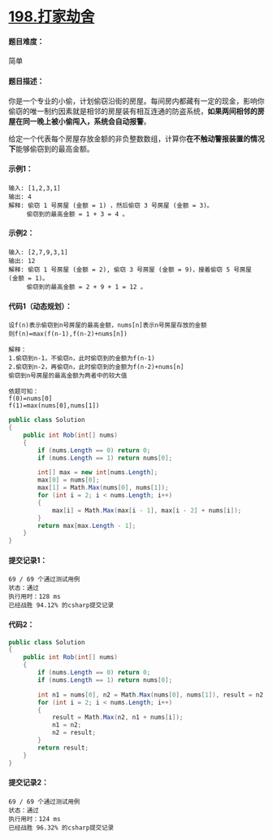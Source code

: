 # [198.打家劫舍](https://leetcode-cn.com/classic/problems/house-robber/description/)

#### 题目难度：

简单

#### 题目描述：

你是一个专业的小偷，计划偷窃沿街的房屋。每间房内都藏有一定的现金，影响你偷窃的唯一制约因素就是相邻的房屋装有相互连通的防盗系统，**如果两间相邻的房屋在同一晚上被小偷闯入，系统会自动报警**。

给定一个代表每个房屋存放金额的非负整数数组，计算你**在不触动警报装置的情况下**能够偷窃到的最高金额。

#### 示例1：

```
输入: [1,2,3,1]
输出: 4
解释: 偷窃 1 号房屋 (金额 = 1) ，然后偷窃 3 号房屋 (金额 = 3)。
     偷窃到的最高金额 = 1 + 3 = 4 。
```

#### 示例2：

```
输入: [2,7,9,3,1]
输出: 12
解释: 偷窃 1 号房屋 (金额 = 2), 偷窃 3 号房屋 (金额 = 9)，接着偷窃 5 号房屋 (金额 = 1)。
     偷窃到的最高金额 = 2 + 9 + 1 = 12 。
```

#### 代码1（动态规划）：

```
设f(n)表示偷窃到n号房屋的最高金额，nums[n]表示n号房屋存放的金额
则f(n)=max(f(n-1),f(n-2)+nums[n])

解释：
1.偷窃到n-1，不偷窃n，此时偷窃到的金额为f(n-1)
2.偷窃到n-2，再偷窃n，此时偷窃到的金额为f(n-2)+nums[n]
偷窃到n号房屋的最高金额为两者中的较大值

依题可知：
f(0)=nums[0]
f(1)=max(nums[0],nums[1])
```

```c#
public class Solution
{
    public int Rob(int[] nums)
    {
        if (nums.Length == 0) return 0;
        if (nums.Length == 1) return nums[0];

        int[] max = new int[nums.Length];
        max[0] = nums[0];
        max[1] = Math.Max(nums[0], nums[1]);
        for (int i = 2; i < nums.Length; i++)
        {
            max[i] = Math.Max(max[i - 1], max[i - 2] + nums[i]);
        }
        return max[max.Length - 1];
    }
}
```

#### 提交记录1：

```
69 / 69 个通过测试用例
状态：通过
执行用时：128 ms
已经战胜 94.12% 的csharp提交记录
```

#### 代码2：

```c#
public class Solution
{
    public int Rob(int[] nums)
    {
        if (nums.Length == 0) return 0;
        if (nums.Length == 1) return nums[0];

        int n1 = nums[0], n2 = Math.Max(nums[0], nums[1]), result = n2;
        for (int i = 2; i < nums.Length; i++)
        {
            result = Math.Max(n2, n1 + nums[i]);
            n1 = n2;
            n2 = result;
        }
        return result;
    }
}
```

#### 提交记录2：

```
69 / 69 个通过测试用例
状态：通过
执行用时：124 ms
已经战胜 96.32% 的csharp提交记录
```
